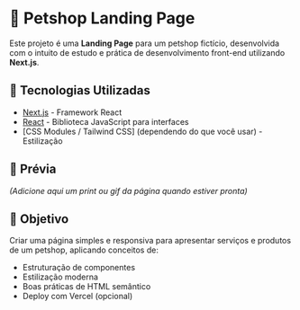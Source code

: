 # 🐾 Petshop Landing Page

Este projeto é uma **Landing Page** para um petshop fictício, desenvolvida com o intuito de estudo e prática de desenvolvimento front-end utilizando **Next.js**.

## 🚀 Tecnologias Utilizadas
- [Next.js](https://nextjs.org/) - Framework React
- [React](https://react.dev/) - Biblioteca JavaScript para interfaces
- [CSS Modules / Tailwind CSS] (dependendo do que você usar) - Estilização

## 📸 Prévia
*(Adicione aqui um print ou gif da página quando estiver pronta)*

## 🎯 Objetivo
Criar uma página simples e responsiva para apresentar serviços e produtos de um petshop, aplicando conceitos de:
- Estruturação de componentes
- Estilização moderna
- Boas práticas de HTML semântico
- Deploy com Vercel (opcional)

